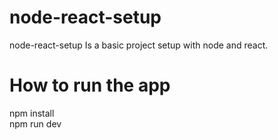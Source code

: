 # node-react-setup
node-react-setup Is a basic project setup with node and react.

# How to run the app
  npm install <br/>
  npm run dev
